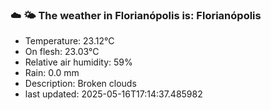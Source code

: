 ### ☁️ 🌤️  The weather in Florianópolis is: Florianópolis

- Temperature: 23.12°C
- On flesh: 23.03°C
- Relative air humidity: 59%
- Rain: 0.0 mm
- Description: Broken clouds
- last updated: 2025-05-16T17:14:37.485982
